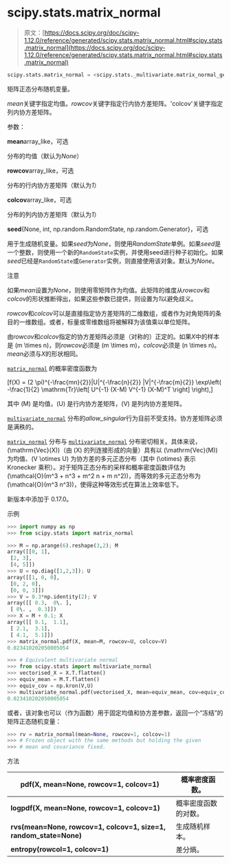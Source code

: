 # scipy.stats.matrix_normal

> 原文：[https://docs.scipy.org/doc/scipy-1.12.0/reference/generated/scipy.stats.matrix_normal.html#scipy.stats.matrix_normal](https://docs.scipy.org/doc/scipy-1.12.0/reference/generated/scipy.stats.matrix_normal.html#scipy.stats.matrix_normal)

```py
scipy.stats.matrix_normal = <scipy.stats._multivariate.matrix_normal_gen object>
```

矩阵正态分布随机变量。

*mean*关键字指定均值。*rowcov*关键字指定行内协方差矩阵。'colcov'关键字指定列内协方差矩阵。

参数：

**mean**array_like，可选

分布的均值（默认为*None*）

**rowcov**array_like，可选

分布的行内协方差矩阵（默认为*1*）

**colcov**array_like，可选

分布的列内协方差矩阵（默认为*1*）

**seed**{None, int, np.random.RandomState, np.random.Generator}，可选

用于生成随机变量。如果*seed*为*None*，则使用*RandomState*单例。如果*seed*是一个整数，则使用一个新的`RandomState`实例，并使用seed进行种子初始化。如果*seed*已经是`RandomState`或`Generator`实例，则直接使用该对象。默认为*None*。

注意

如果*mean*设置为*None*，则使用零矩阵作为均值。此矩阵的维度从*rowcov*和*colcov*的形状推断得出，如果这些参数已提供，则设置为*1*以避免歧义。

*rowcov*和*colcov*可以是直接指定协方差矩阵的二维数组，或者作为对角矩阵的条目的一维数组。或者，标量或零维数组将被解释为该值乘以单位矩阵。

由*rowcov*和*colcov*指定的协方差矩阵必须是（对称的）正定的。如果*X*中的样本是 \(m \times n\)，则*rowcov*必须是 \(m \times m\)，*colcov*必须是 \(n \times n\)。*mean*必须与*X*的形状相同。

[`matrix_normal`](#scipy.stats.matrix_normal "scipy.stats.matrix_normal") 的概率密度函数为

\[f(X) = (2 \pi)^{-\frac{mn}{2}}|U|^{-\frac{n}{2}} |V|^{-\frac{m}{2}} \exp\left( -\frac{1}{2} \mathrm{Tr}\left[ U^{-1} (X-M) V^{-1} (X-M)^T \right] \right),\]

其中 \(M\) 是均值，\(U\) 是行内协方差矩阵，\(V\) 是列内协方差矩阵。

[`multivariate_normal`](scipy.stats.multivariate_normal.html#scipy.stats.multivariate_normal "scipy.stats.multivariate_normal") 分布的*allow_singular*行为目前不受支持。协方差矩阵必须是满秩的。

[`matrix_normal`](#scipy.stats.matrix_normal "scipy.stats.matrix_normal") 分布与 [`multivariate_normal`](scipy.stats.multivariate_normal.html#scipy.stats.multivariate_normal "scipy.stats.multivariate_normal") 分布密切相关。具体来说，\(\mathrm{Vec}(X)\)（由 \(X\) 的列连接形成的向量）具有以 \(\mathrm{Vec}(M)\) 为均值、\(V \otimes U\) 为协方差的多元正态分布（其中 \(\otimes\) 表示 Kronecker 乘积）。对于矩阵正态分布的采样和概率密度函数评估为 \(\mathcal{O}(m^3 + n^3 + m^2 n + m n^2)\)，而等效的多元正态分布为 \(\mathcal{O}(m^3 n^3)\)，使得这种等效形式在算法上效率低下。

新版本中添加于 0.17.0。

示例

```py
>>> import numpy as np
>>> from scipy.stats import matrix_normal 
```

```py
>>> M = np.arange(6).reshape(3,2); M
array([[0, 1],
 [2, 3],
 [4, 5]])
>>> U = np.diag([1,2,3]); U
array([[1, 0, 0],
 [0, 2, 0],
 [0, 0, 3]])
>>> V = 0.3*np.identity(2); V
array([[ 0.3,  0\. ],
 [ 0\. ,  0.3]])
>>> X = M + 0.1; X
array([[ 0.1,  1.1],
 [ 2.1,  3.1],
 [ 4.1,  5.1]])
>>> matrix_normal.pdf(X, mean=M, rowcov=U, colcov=V)
0.023410202050005054 
```

```py
>>> # Equivalent multivariate normal
>>> from scipy.stats import multivariate_normal
>>> vectorised_X = X.T.flatten()
>>> equiv_mean = M.T.flatten()
>>> equiv_cov = np.kron(V,U)
>>> multivariate_normal.pdf(vectorised_X, mean=equiv_mean, cov=equiv_cov)
0.023410202050005054 
```

或者，该对象也可以（作为函数）用于固定均值和协方差参数，返回一个“冻结”的矩阵正态随机变量：

```py
>>> rv = matrix_normal(mean=None, rowcov=1, colcov=1)
>>> # Frozen object with the same methods but holding the given
>>> # mean and covariance fixed. 
```

方法

| **pdf(X, mean=None, rowcov=1, colcov=1)** | 概率密度函数。 |
| --- | --- |
| **logpdf(X, mean=None, rowcov=1, colcov=1)** | 概率密度函数的对数。 |
| **rvs(mean=None, rowcov=1, colcov=1, size=1, random_state=None)** | 生成随机样本。 |
| **entropy(rowcol=1, colcov=1)** | 差分熵。 |
